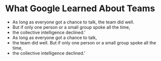 # What Google Learned About Teams
* As long as everyone got a chance to talk, the team did well.
 * But if only one person or a small group spoke all the time, 
 * the collective intelligence declined.’
* As long as everyone got a chance to talk, 
* the team did well. But if only one person or a small group spoke all the time,
 * the collective intelligence declined.’